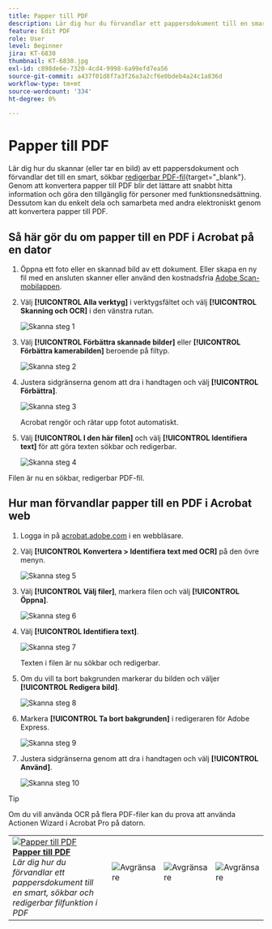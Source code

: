 ```yaml
---
title: Papper till PDF
description: Lär dig hur du förvandlar ett pappersdokument till en smart, sökbar, redigerbar PDF-fil
feature: Edit PDF
role: User
level: Beginner
jira: KT-6830
thumbnail: KT-6830.jpg
exl-id: c898de6e-7320-4cd4-9998-6a99efd7ea56
source-git-commit: a437f01d8f7a3f26a3a2cf6e0bdeb4a24c1a836d
workflow-type: tm+mt
source-wordcount: '334'
ht-degree: 0%

---
```


# Papper till PDF

Lär dig hur du skannar (eller tar en bild) av ett pappersdokument och förvandlar det till en smart, sökbar [redigerbar PDF-fil](https://www.adobe.com/se/acrobat/online/pdf-editor.html){target="_blank"}. Genom att konvertera papper till PDF blir det lättare att snabbt hitta information och göra den tillgänglig för personer med funktionsnedsättning. Dessutom kan du enkelt dela och samarbeta med andra elektroniskt genom att konvertera papper till PDF.

## Så här gör du om papper till en PDF i Acrobat på en dator

1. Öppna ett foto eller en skannad bild av ett dokument. Eller skapa en ny fil med en ansluten skanner eller använd den kostnadsfria [Adobe Scan-mobilappen](https://adobescan.app.link/GpBqG8Bkoeb).

1. Välj **[!UICONTROL Alla verktyg]** i verktygsfältet och välj **[!UICONTROL Skanning och OCR]** i den vänstra rutan.

   ![Skanna steg 1](../assets/Scan_1.png)

1. Välj **[!UICONTROL Förbättra skannade bilder]** eller **[!UICONTROL Förbättra kamerabilden]** beroende på filtyp.

   ![Skanna steg 2](../assets/Scan_2.png)

1. Justera sidgränserna genom att dra i handtagen och välj **[!UICONTROL Förbättra]**.

   ![Skanna steg 3](../assets/Scan_3.png)

   Acrobat rengör och rätar upp fotot automatiskt.

1. Välj **[!UICONTROL I den här filen]** och välj **[!UICONTROL Identifiera text]** för att göra texten sökbar och redigerbar.

   ![Skanna steg 4](../assets/Scan_4.png)

Filen är nu en sökbar, redigerbar PDF-fil.

## Hur man förvandlar papper till en PDF i Acrobat web

1. Logga in på [acrobat.adobe.com](https://acrobat.adobe.com/se/sv) i en webbläsare.

1. Välj **[!UICONTROL Konvertera > Identifiera text med OCR]** på den övre menyn.

   ![Skanna steg 5](../assets/Scan_5.png)

1. Välj **[!UICONTROL Välj filer]**, markera filen och välj **[!UICONTROL Öppna]**.

   ![Skanna steg 6](../assets/Scan_6.png)

1. Välj **[!UICONTROL Identifiera text]**.

   ![Skanna steg 7](../assets/Scan_7.png)

   Texten i filen är nu sökbar och redigerbar.

1. Om du vill ta bort bakgrunden markerar du bilden och väljer **[!UICONTROL Redigera bild]**.

   ![Skanna steg 8](../assets/Scan_8.png)

1. Markera **[!UICONTROL Ta bort bakgrunden]** i redigeraren för Adobe Express.

   ![Skanna steg 9](../assets/Scan_9.png)

1. Justera sidgränserna genom att dra i handtagen och välj **[!UICONTROL Använd]**.

   ![Skanna steg 10](../assets/Scan_10.png)


>[!TIP]
>
>Om du vill använda OCR på flera PDF-filer kan du prova att använda Actionen Wizard [](../advanced-tasks/action.md) i Acrobat Pro på datorn.

<table style="table-layout:fixed">
<tr>
  <td>
    <a href="scan-and-ocr.md">
      <img alt="Papper till PDF" src="../assets/scan.png" />
    </a>
    <div>
    <a href="scan-and-ocr.md"><strong>Papper till PDF</strong></a>
    </div>
    <em>Lär dig hur du förvandlar ett pappersdokument till en smart, sökbar och redigerbar filfunktion i PDF</em>
    <br>
  </td>
  <td>
      <img alt="Avgränsare" src="../assets/Whitespacer.png" />
      <div>
      <br>
  </td>
  <td>
      <img alt="Avgränsare" src="../assets/Whitespacer.png" />
      <div>
      <br>
  </td>
  <td>
      <img alt="Avgränsare" src="../assets/Whitespacer.png" />
      <div>
      <br>
  </td>
</tr>
</table>